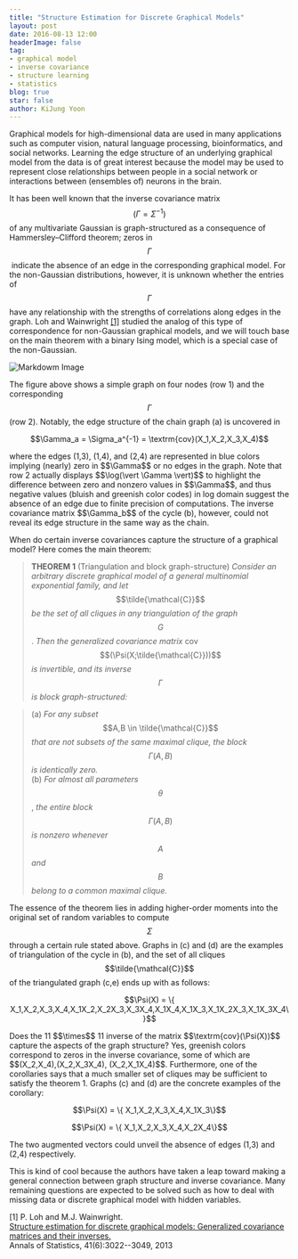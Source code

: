 ```yaml
---
title: "Structure Estimation for Discrete Graphical Models"
layout: post
date: 2016-08-13 12:00
headerImage: false
tag:
- graphical model
- inverse covariance
- structure learning
- statistics
blog: true
star: false
author: KiJung Yoon
---
```


Graphical models for high-dimensional data are used in many applications such as computer vision, natural language processing, bioinformatics, and social networks. Learning the edge structure of an underlying graphical model from the data is of great interest because the model may be used to represent close relationships between people in a social network or interactions between (ensembles of) neurons in the brain.

It has been well known that the inverse covariance matrix $$(\Gamma=\Sigma^{-1})$$ of any multivariate Gaussian is graph-structured as a consequence of Hammersley–Clifford theorem; zeros in $$\Gamma$$ indicate the absence of an edge in the corresponding graphical model. For the non-Gaussian distributions, however, it is unknown whether the entries of $$\Gamma$$ have any relationship with the strengths of correlations along edges in the graph. Loh and Wainwright [[1]](https://arxiv.org/abs/1212.0478) studied the analog of this type of correspondence for non-Gaussian graphical models, and we will touch base on the main theorem with a binary Ising model, which is a special case of the non-Gaussian.

![Markdowm Image](https://kijungyoon.github.io/assets/images/graphical_models.jpg)

The figure above shows a simple graph on four nodes (row 1) and the corresponding $$\Gamma$$ (row 2). Notably, the edge structure of the chain graph (a) is uncovered in
<p align="center">$$\Gamma_a = \Sigma_a^{-1} = \textrm{cov}(X_1,X_2,X_3,X_4)$$</p>
where the edges (1,3), (1,4), and (2,4) are represented in blue colors implying (nearly) zero in $$\Gamma$$ or no edges in the graph. Note that row 2 actually displays $$\log(\vert \Gamma \vert)$$ to highlight the difference between zero and nonzero values in $$\Gamma$$, and thus negative values (bluish and greenish color codes) in log domain suggest the absence of an edge due to finite precision of computations. The inverse covariance matrix $$\Gamma_b$$ of the cycle (b), however, could not reveal its edge structure in the same way as the chain.

When do certain inverse covariances capture the structure of a graphical model? Here comes the main theorem:

> <strong>THEOREM 1</strong> (Triangulation and block graph-structure) <em>Consider an arbitrary discrete graphical model of a general multinomial exponential family, and let</em> $$\tilde{\mathcal{C}}$$ <em>be the set of all cliques in any triangulation of the graph</em> $$G$$. <em>Then the generalized covariance matrix</em> cov$$(\Psi(X;\tilde{\mathcal{C}}))$$ <em>is invertible, and its inverse</em> $$\Gamma$$ <em>is block graph-structured:</em>

> (a) <em>For any subset</em> $$A,B \in \tilde{\mathcal{C}}$$ <em>that are not subsets of the same maximal clique, the block</em> $$\Gamma(A,B)$$ <em>is identically zero.</em><br>
(b) <em>For almost all parameters</em> $$\theta$$, <em>the entire block</em> $$\Gamma(A,B)$$ <em>is nonzero whenever</em> $$A$$ <em>and</em> $$B$$ <em>belong to a common maximal clique.</em>

The essence of the theorem lies in adding higher-order moments into the original set of random variables to compute $$\Sigma$$ through a certain rule stated above. Graphs in (c) and (d) are the examples of triangulation of the cycle in (b), and the set of all cliques $$\tilde{\mathcal{C}}$$ of the triangulated graph (c,e) ends up with as follows:
<p align="center">$$\Psi(X) = \{ X_1,X_2,X_3,X_4,X_1X_2,X_2X_3,X_3X_4,X_1X_4,X_1X_3,X_1X_2X_3,X_1X_3X_4\}$$</p>
Does the 11 $$\times$$ 11 inverse of the matrix $$\textrm{cov}(\Psi(X))$$ capture the aspects of the graph structure? Yes, greenish colors correspond to zeros in the inverse covariance, some of which are $$(X_2,X_4),(X_2,X_3X_4), (X_2,X_1X_4)$$. Furthermore, one of the corollaries says that a much smaller set of cliques may be sufficient to satisfy the theorem 1. Graphs (c) and (d) are the concrete examples of the corollary:
<p align="center">$$\Psi(X) = \{ X_1,X_2,X_3,X_4,X_1X_3\}$$</p>
<p align="center">$$\Psi(X) = \{ X_1,X_2,X_3,X_4,X_2X_4\}$$</p>
The two augmented vectors could unveil the absence of edges (1,3) and (2,4) respectively.

This is kind of cool because the authors have taken a leap toward making a general connection between graph structure and inverse covariance. Many remaining questions are expected to be solved such as how to deal with missing data or discrete graphical model with hidden variables.

[1] P. Loh and M.J. Wainwright.<Br>
<a href="https://arxiv.org/abs/1212.0478" target="_blank">Structure estimation for discrete graphical models: Generalized covariance matrices and their inverses.</a><br>
Annals of Statistics, 41(6):3022--3049, 2013
